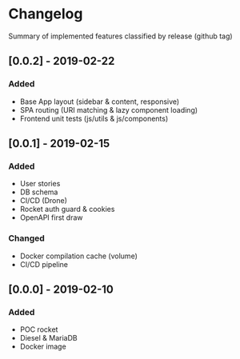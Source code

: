 # Changelog

Summary of implemented features classified by release (github tag)

## [0.0.2] - 2019-02-22

### Added

- Base App layout (sidebar & content, responsive)
- SPA routing (URI matching & lazy component loading)
- Frontend unit tests (js/utils & js/components)

## [0.0.1] - 2019-02-15

### Added

- User stories
- DB schema
- CI/CD (Drone)
- Rocket auth guard & cookies
- OpenAPI first draw

### Changed

- Docker compilation cache (volume)
- CI/CD pipeline

## [0.0.0] - 2019-02-10

### Added

- POC rocket
- Diesel & MariaDB
- Docker image
